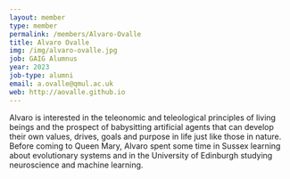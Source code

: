 ```yaml
---
layout: member
type: member
permalink: /members/Alvaro-Ovalle
title: Alvaro Ovalle
img: /img/alvaro-ovalle.jpg
job: GAIG Alumnus
year: 2023
job-type: alumni
email: a.ovalle@qmul.ac.uk
web: http://aovalle.github.io
---
```


Alvaro is interested in the teleonomic and teleological principles of living beings and the prospect of babysitting artificial agents that can develop their own values, drives, goals and purpose in life just like those in nature. Before coming to Queen Mary, Alvaro spent some time in Sussex learning about evolutionary systems and in the University of Edinburgh studying neuroscience and machine learning.


